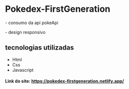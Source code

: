 <h1>Pokedex-FirstGeneration</h1>
<p>- consumo da api pokeApi</p>
<p>- design responsivo</p>
<h2>tecnologias utilizadas</h2>
<ul>
    <li>Html</li>
    <li>Css</li>
    <li>Javascript</li>
</ul>
<h4>Link do site: <a href="https://pokedex-firstgeneration.netlify.app/">https://pokedex-firstgeneration.netlify.app/</a></h4>
